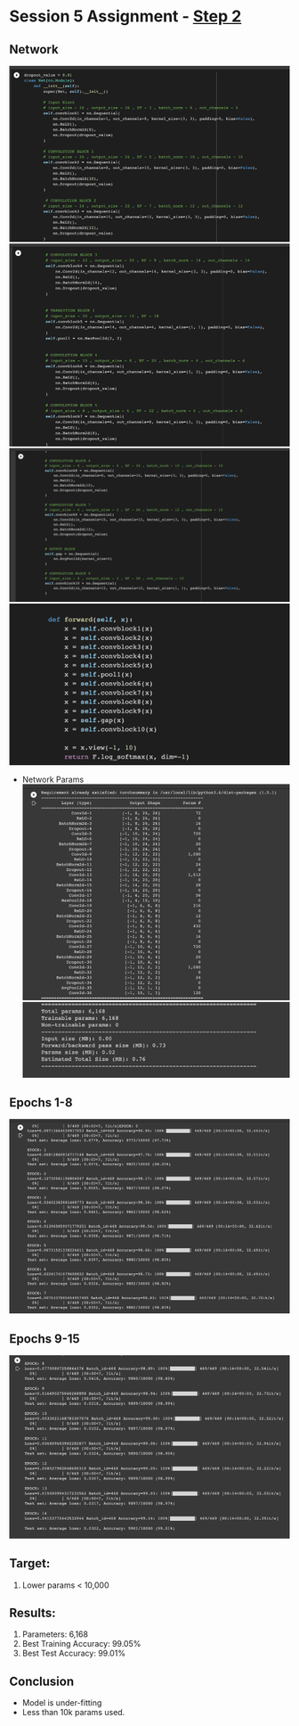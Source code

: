 # Session 5 Assignment - [Step 2](Session_5_Assignment_step_2.ipynb)

## Network
![img.png](images/img.png)
![img_1.png](images/img_1.png)
![img_2.png](images/img_2.png)
![img_3.png](images/img_3.png)

- Network Params
![img_4.png](images/img_4.png)
  ![img_5.png](images/img_5.png)

  
## Epochs 1-8
![img_6.png](images/img_6.png)


## Epochs 9-15
![img_7.png](images/img_7.png)



## Target:

1.   Lower params < 10,000

## Results:

1.   Parameters: 6,168
2.   Best Training Accuracy: 99.05%
3.   Best Test Accuracy: 99.01%

## Conclusion 

*   Model is under-fitting
*   Less than 10k params used.